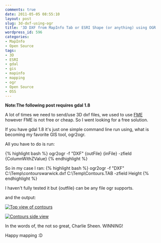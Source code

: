 ```yaml
---
comments: true
date: 2011-05-05 08:55:10
layout: post
slug: 3d-dxf-using-ogr
title: '3D DXF from MapInfo Tab or ESRI Shape (or anything) using OGR '
wordpress_id: 596
categories:
- MapInfo
- Open Source
tags:
- 3D
- ESRI
- gdal
- gis
- mapinfo
- mapping
- ogr
- Open Source
- OSS
---
```


**Note:The following post requires gdal 1.8**

A lot of times we need to send/use 3D dxf files, we used to use [FME](http://www.safe.com/) however FME is not free or cheap.  So I went looking for a free solution.

If you have gdal 1.8 it's just one simple command line run using, what is becoming my favorite GIS tool, ogr2ogr.

All you have to do is run:

{% highlight bash %}
ogr2ogr -f "DXF" {outFile} {inFile} -zfield {ColumnWithZValue}
{% endhighlight %}

So in my case I ran:
{% highlight bash %}
ogr2ogr -f "DXF" C:\Temp\contourswarwick.dxf C:\Temp\Contours.TAB -zfield Height
{% endhighlight %}

I haven't fully tested it but {outfile} can be any file ogr supports. 

and the output:

[![Top view of contours](http://woostuff.files.wordpress.com/2011/05/before.png)](http://woostuff.files.wordpress.com/2011/05/before.png)

[![Contours side view](http://woostuff.files.wordpress.com/2011/05/after.png)](http://woostuff.files.wordpress.com/2011/05/after.png)

In the words of, the not so great, Charlie Sheen. WINNING!

Happy mapping :D
 
